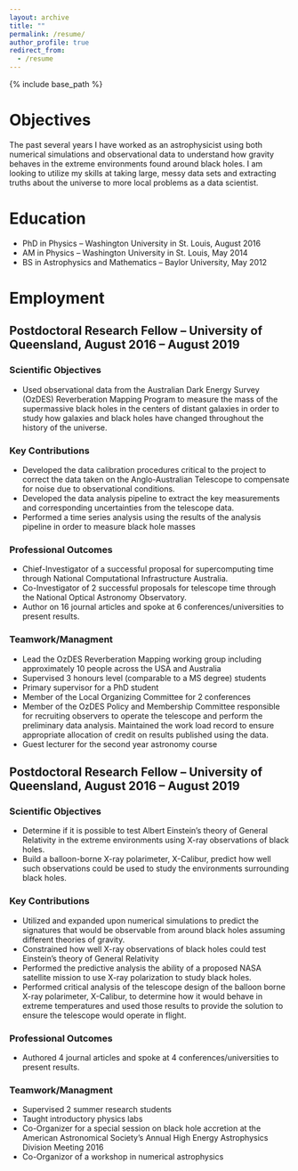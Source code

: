 ```yaml
---
layout: archive
title: ""
permalink: /resume/
author_profile: true
redirect_from:
  - /resume
---
```


{% include base_path %}

# Objectives
The past several years I have worked as an astrophysicist using both numerical simulations and observational data to understand how gravity behaves in the extreme environments found around black holes.  I am looking to utilize my skills at taking large, messy data sets and extracting truths about the universe to more local problems as a data scientist.

# Education
* PhD in Physics – Washington University in St. Louis, August 2016
* AM in Physics – Washington University in St. Louis, May 2014
* BS in Astrophysics and Mathematics – Baylor University, May 2012

# Employment
## Postdoctoral Research Fellow – University of Queensland, August 2016 – August 2019
### Scientific Objectives
* Used observational data from the Australian Dark Energy Survey (OzDES) Reverberation Mapping Program to measure the mass of the supermassive black holes in the centers of distant galaxies in order to study how galaxies and black holes have changed throughout the history of the universe.
### Key Contributions
* Developed the data calibration procedures critical to the project to correct the data taken on the Anglo-Australian Telescope to compensate for noise due to observational conditions.
* Developed the data analysis pipeline to extract the key measurements and corresponding uncertainties from the telescope data.
* Performed a time series analysis using the results of the analysis pipeline in order to measure black hole masses 
### Professional Outcomes
*	Chief-Investigator of a successful proposal for supercomputing time through National Computational Infrastructure Australia.
*	Co-Investigator of 2 successful proposals for telescope time through the National Optical Astronomy Observatory.
*	Author on 16 journal articles and spoke at 6 conferences/universities to present results.

### Teamwork/Managment
* Lead the OzDES Reverberation Mapping working group including approximately 10 people across the USA and Australia
*	Supervised 3 honours level (comparable to a MS degree) students
*	Primary supervisor for a PhD student
*	Member of the Local Organizing Committee for 2 conferences
*	Member of the OzDES Policy and Membership Committee responsible for recruiting observers to operate the telescope and perform the preliminary data analysis. Maintained the work load record to ensure appropriate allocation of credit on results published using the data.
*	Guest lecturer for the second year astronomy course

## Postdoctoral Research Fellow – University of Queensland, August 2016 – August 2019
### Scientific Objectives
* Determine if it is possible to test Albert Einstein’s theory of General Relativity in the extreme environments using X-ray observations of black holes.
*	Build a balloon-borne X-ray polarimeter, X-Calibur, predict how well such observations could be used to study the environments surrounding black holes.
### Key Contributions
*	Utilized and expanded upon numerical simulations to predict the signatures that would be observable from around black holes assuming different theories of gravity.
*	Constrained how well X-ray observations of black holes could test Einstein’s theory of General Relativity
*	Performed the predictive analysis the ability of a proposed NASA satellite mission to use X-ray polarization to study black holes. 
*	Performed critical analysis of the telescope design of the balloon borne X-ray polarimeter, X-Calibur, to determine how it would behave in extreme temperatures and used those results to provide the solution to ensure the telescope would operate in flight.
### Professional Outcomes
*	Authored 4 journal articles and spoke at 4 conferences/universities to present results.
### Teamwork/Managment
*	Supervised 2 summer research students
*	Taught introductory physics labs
*	Co-Organizer for a special session on black hole accretion at the American Astronomical Society’s Annual High Energy Astrophysics Division Meeting 2016
*	Co-Organizor of a workshop in numerical astrophysics
